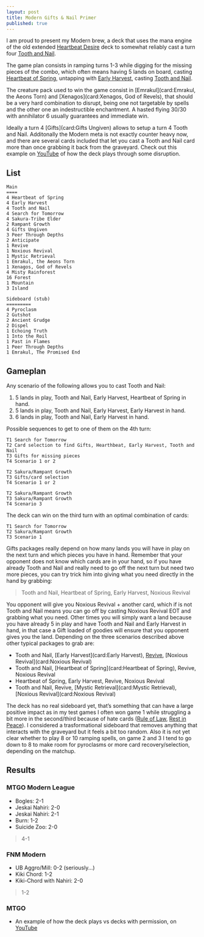 ```yaml
---
layout: post
title: Modern Gifts & Nail Primer
published: true
---
```


I am proud to present my Modern brew, a deck that uses the mana engine of the old extended [Heartbeat Desire](http://mtgtop8.com/event?e=9218&d=252854&f=EX) deck to somewhat reliably cast a turn four [Tooth and Nail](card:). 

The game plan consists in ramping turns 1-3 while digging for the missing pieces of the combo, which often means having 5 lands on board, casting [Heartbeat of Spring](card:), untapping with [Early Harvest](card:), casting [Tooth and Nail](card:).

The creature pack used to win the game consist in [Emrakul](card:Emrakul, the Aeons Torn) and [Xenagos](card:Xenagos, God of Revels), that should be a very hard combination to disrupt, being one not targetable by spells and the other one an indestructible enchantment. A hasted flying 30/30 with annihilator 6 usually guarantees and immediate win.

Ideally a turn 4 [Gifts](card:Gifts Ungiven) allows to setup a turn 4 Tooth and Nail. Additonally the Modern meta is not exactly counter heavy now, and there are several cards included that let you cast a Tooth and Nail card more than once grabbing it back from the graveyard. Check out this example on [YouTube](http://www.youtube.com/watch?v=dDPrvfArnyY "Modern Gifts and Nail vs UW control") of how the deck plays through some disruption.

## List

~~~
Main
====
4 Heartbeat of Spring
4 Early Harvest
4 Tooth and Nail
4 Search for Tomorrow
4 Sakura-Tribe Elder
2 Rampant Growth
4 Gifts Ungiven
3 Peer Through Depths
2 Anticipate
1 Revive
1 Noxious Revival
1 Mystic Retrieval
1 Emrakul, the Aeons Torn
1 Xenagos, God of Revels
4 Misty Rainforest
16 Forest
1 Mountain
3 Island

Sideboard (stub)
=========
4 Pyroclasm
2 Gutshot
2 Ancient Grudge
2 Dispel
1 Echoing Truth
1 Into the Roil
1 Past in Flames
1 Peer Through Depths
1 Emrakul, The Promised End
~~~

## Gameplan

Any scenario of the following allows you to cast Tooth and Nail:

1. 5 lands in play, Tooth and Nail, Early Harvest, Heartbeat of Spring in hand.
2. 5 lands in play, Tooth and Nail, Early Harvest, Early Harvest in hand.
3. 6 lands in play, Tooth and Nail, Early Harvest in hand.

Possible sequences to get to one of them on the 4th turn:


~~~
T1 Search for Tomorrow
T2 Card selection to find Gifts, Hearthbeat, Early Harvest, Tooth and Nail
T3 Gifts for missing pieces
T4 Scenario 1 or 2
~~~


~~~
T2 Sakura/Rampant Growth
T3 Gifts/card selection
T4 Scenario 1 or 2
~~~


~~~
T2 Sakura/Rampant Growth
T3 Sakura/Rampant Growth
T4 Scenario 3
~~~

The deck can win on the third turn with an optimal combination of cards:


~~~
T1 Search for Tomorrow
T2 Sakura/Rampant Growth
T3 Scenario 1
~~~

Gifts packages really depend on how many lands you will have in play on the next turn and which pieces you have in hand. Remember that your opponent does not know which cards are in your hand, so if you have already Tooth and Nail and really need to go off the next turn but need two more pieces, you can try trick him into giving what you need directly in the hand by grabbing:

> Tooth and Nail, Heartbeat of Spring, Early Harvest, Noxious Revival

You opponent will give you Noxious Revival + another card, which if is not Tooth and Nail means you can go off by casting Noxious Revival EOT and grabbing what you need. Other times you will simply want a land because you have already 5 in play and have Tooth and Nail and Early Harvest in hand, in that case a Gift loaded of goodies will ensure that you opponent gives you the land. Depending on the three scenarios described above other typical packages to grab are:

* Tooth and Nail, [Early Harvest](card:Early Harvest), [Revive](card:Revive), [Noxious Revival](card:Noxious Revival)
* Tooth and Nail, [Heartbeat of Spring](card:Heartbeat of Spring), Revive, Noxious Revival
* Heartbeat of Spring, Early Harvest, Revive, Noxious Revival
* Tooth and Nail, Revive, [Mystic Retrieval](card:Mystic Retrieval), [Noxious Revival](card:Noxious Revival)

The deck has no real sideboard yet, that’s something that can have a large positive impact as in my test games I often won game 1 while struggling a bit more in the second/third because of hate cards ([Rule of Law](card:), [Rest in Peace](card:)). I considered a trasformational sideboard that removes anything that interacts with the graveyard but it feels a bit too random. Also it is not yet clear whether to play 8 or 10 ramping spells, on game 2 and 3 I tend to go down to 8 to make room for pyroclasms or more card recovery/selection, depending on the matchup.

## Results

### MTGO Modern League

* Bogles: 2-1
* Jeskai Nahiri: 2-0
* Jeskai Nahiri: 2-1
* Burn: 1-2
* Suicide Zoo: 2-0

> 4-1

### FNM Modern

* UB Aggro/Mill: 0-2 (seriously...)
* Kiki Chord: 1-2
* Kiki-Chord with Nahiri: 2-0

> 1-2

### MTGO

* An example of how the deck plays vs decks with permission, on [YouTube](http://www.youtube.com/watch?v=dDPrvfArnyY "Modern Gifts and Nail vs UW control")